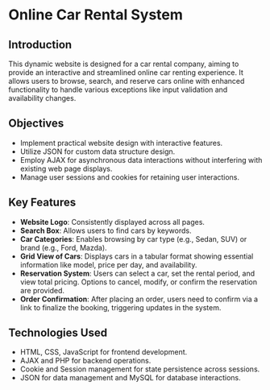 # Online Car Rental System

## Introduction

This dynamic website is designed for a car rental company, aiming to provide an interactive and streamlined online car renting experience. It allows users to browse, search, and reserve cars online with enhanced functionality to handle various exceptions like input validation and availability changes.

## Objectives

- Implement practical website design with interactive features.
- Utilize JSON for custom data structure design.
- Employ AJAX for asynchronous data interactions without interfering with existing web page displays.
- Manage user sessions and cookies for retaining user interactions.

## Key Features

- **Website Logo**: Consistently displayed across all pages.
- **Search Box**: Allows users to find cars by keywords.
- **Car Categories**: Enables browsing by car type (e.g., Sedan, SUV) or brand (e.g., Ford, Mazda).
- **Grid View of Cars**: Displays cars in a tabular format showing essential information like model, price per day, and availability.
- **Reservation System**: Users can select a car, set the rental period, and view total pricing. Options to cancel, modify, or confirm the reservation are provided.
- **Order Confirmation**: After placing an order, users need to confirm via a link to finalize the booking, triggering updates in the system.

## Technologies Used

- HTML, CSS, JavaScript for frontend development.
- AJAX and PHP for backend operations.
- Cookie and Session management for state persistence across sessions.
- JSON for data management and MySQL for database interactions.



